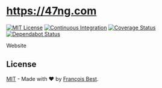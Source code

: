 # https://47ng.com

[![MIT License](https://img.shields.io/github/license/47ng/47ng.com.svg?color=blue)](https://github.com/47ng/47ng.com/blob/next/LICENSE)
[![Continuous Integration](https://github.com/47ng/47ng.com/workflows/Continuous%20Integration/badge.svg?branch=next)](https://github.com/47ng/47ng.com/actions)
[![Coverage Status](https://coveralls.io/repos/github/47ng/47ng.com/badge.svg?branch=next)](https://coveralls.io/github/47ng/47ng.com?branch=next)
[![Dependabot Status](https://api.dependabot.com/badges/status?host=github&repo=47ng/47ng.com)](https://dependabot.com)

Website

## License

[MIT](https://github.com/47ng/47ng.com/blob/next/LICENSE) - Made with ❤️ by [François Best](https://francoisbest.com).
